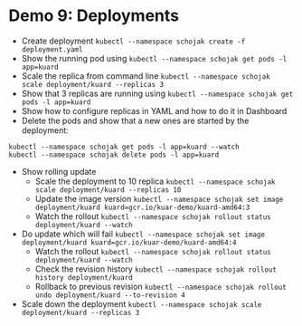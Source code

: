 # Demo 9: Deployments

* Create deployment `kubectl --namespace schojak create -f deployment.yaml`
* Show the running pod using `kubectl --namespace schojak get pods -l app=kuard`
* Scale the replica from command line `kubectl --namespace schojak scale deployment/kuard --replicas 3`
* Show that 3 replicas are running using `kubectl --namespace schojak get pods -l app=kuard`
* Show how to configure replicas in YAML and how to do it in Dashboard
* Delete the pods and show that a new ones are started by the deployment:
```
kubectl --namespace schojak get pods -l app=kuard --watch
kubectl --namespace schojak delete pods -l app=kuard
```
* Show rolling update
  * Scale the deployment to 10 replica `kubectl --namespace schojak scale deployment/kuard --replicas 10`
  * Update the image version `kubectl --namespace schojak set image deployment/kuard kuard=gcr.io/kuar-demo/kuard-amd64:3`
  * Watch the rollout `kubectl --namespace schojak rollout status deployment/kuard --watch`
* Do update which will fail `kubectl --namespace schojak set image deployment/kuard kuard=gcr.io/kuar-demo/kuard-amd64:4`
  * Watch the rollout `kubectl --namespace schojak rollout status deployment/kuard --watch`
  * Check the revision history `kubectl --namespace schojak rollout history deployment/kuard`
  * Rollback to previous revision `kubectl --namespace schojak rollout undo deployment/kuard --to-revision 4`
* Scale down the deployment `kubectl --namespace schojak scale deployment/kuard --replicas 3`
